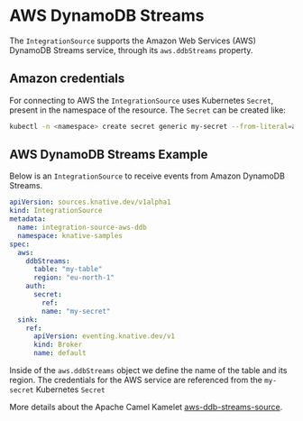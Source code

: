 # AWS DynamoDB Streams

The `IntegrationSource` supports the Amazon Web Services (AWS) DynamoDB Streams service, through its `aws.ddbStreams` property.

## Amazon credentials

For connecting to AWS the `IntegrationSource` uses Kubernetes `Secret`, present in the namespace of the resource. The `Secret` can be created like:

  ```bash
  kubectl -n <namespace> create secret generic my-secret --from-literal=aws.accessKey=<accessKey> --from-literal=aws.secretKey=<secretKey>
  ```

## AWS DynamoDB Streams Example

Below is an `IntegrationSource` to receive events from Amazon DynamoDB Streams.

  ```yaml
  apiVersion: sources.knative.dev/v1alpha1
  kind: IntegrationSource
  metadata:
    name: integration-source-aws-ddb
    namespace: knative-samples
  spec:
    aws:
      ddbStreams:
        table: "my-table"
        region: "eu-north-1"
      auth:
        secret:
          ref:
          name: "my-secret"
    sink:
      ref:
        apiVersion: eventing.knative.dev/v1
        kind: Broker
        name: default
  ```

Inside of the `aws.ddbStreams` object we define the name of the table and its region. The credentials for the AWS service are referenced from the `my-secret` Kubernetes `Secret`

More details about the Apache Camel Kamelet [aws-ddb-streams-source](https://camel.apache.org/camel-kamelets/latest/aws-ddb-streams-source.html).
